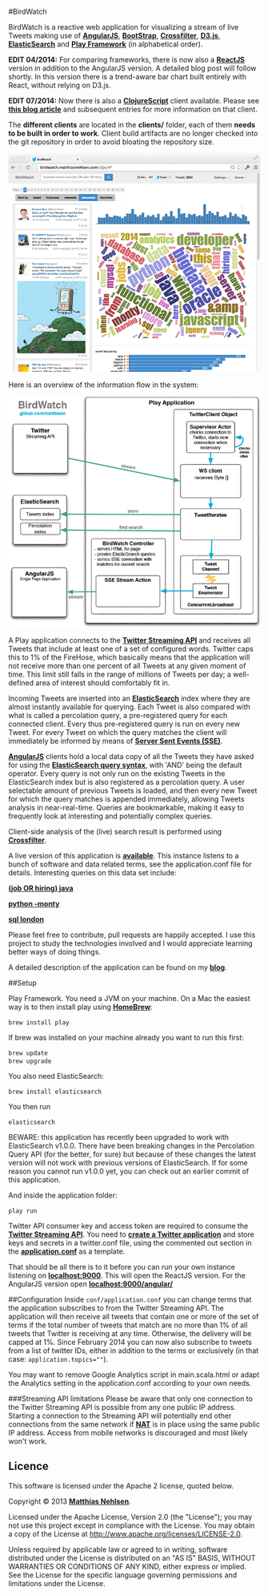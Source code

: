 #BirdWatch  

BirdWatch is a reactive web application for visualizing a stream of live Tweets making use of **[AngularJS](http://angularjs.org)**, **[BootStrap](http://getbootstrap.com)**, **[Crossfilter](http://square.github.io/crossfilter/)**, **[D3.js](http://d3js.org)**, **[ElasticSearch](http://www.elasticsearch.org)** and **[Play Framework](http://www.playframework.com)** (in alphabetical order).

**EDIT 04/2014:** For comparing frameworks, there is now also a **[ReactJS](http://facebook.github.io/react/)** version in addition to the AngularJS version. A detailed blog post will follow shortly. In this version there is a trend-aware bar chart built entirely with React, without relying on D3.js.

**EDIT 07/2014:** Now there is also a **[ClojureScript](https://github.com/clojure/clojurescript)** client available. Please see **[this blog article](http://matthiasnehlsen.com/blog/2014/07/17/BirdWatch-in-ClojureScript/)** and subsequent entries for more information on that client.

The **different clients** are located in the **clients/** folder, each of them **needs to be built in order to work**. Client build artifacts are no longer checked into the git repository in order to avoid bloating the repository size.

![Screenshot](./docs/screenshot.png)

Here is an overview of the information flow in the system:

![Data Flow](./docs/dataflow.gif)

A Play application connects to the **[Twitter Streaming API](https://dev.twitter.com/docs/streaming-apis)** and receives all Tweets that include at least one of a set of configured words. Twitter caps this to 1% of the FireHose, which basically means that the application will not receive more than one percent of all Tweets at any given moment of time. This limit still falls in the range of millions of Tweets per day; a well-defined area of interest should comfortably fit in.
 
Incoming Tweets are inserted into an **[ElasticSearch](http://www.elasticsearch.org)** index where they are almost instantly available for querying. Each Tweet is also compared with what is called a percolation query, a pre-registered query for each connected client. Every thus pre-registered query is run on every new Tweet. For every Tweet on which the query matches the client will immediately be informed by means of **[Server Sent Events (SSE)](http://dev.w3.org/html5/eventsource/)**. 

**[AngularJS](http://angularjs.org)** clients hold a local data copy of all the Tweets they have asked for using the 
**[ElasticSearch query syntax](http://www.elasticsearch.org/guide/reference/query-dsl/query-string-query/)**, with 'AND' being the default operator. Every query is not only run on the existing Tweets in the ElasticSearch index but is also registered as a percolation query. A user selectable amount of previous Tweets is loaded, and then every new Tweet for which the query matches is appended immediately, allowing Tweets analysis in near-real-time. Queries are bookmarkable, making it easy to frequently look at interesting and potentially complex queries.

Client-side analysis of the (live) search result is performed using **[Crossfilter](http://square.github.io/crossfilter/)**.

A live version of this application is **[available](http://birdwatch.matthiasnehlsen.com)**. This instance listens to a bunch of software and data related terms, see the application.conf file for details. Interesting queries on this data set include:

<a target="_blank" href="http://birdwatch.matthiasnehlsen.com/#/(job%20OR%20hiring)%20java"><strong>(job OR hiring) java</strong></a>

<a target="_blank" href="http://birdwatch.matthiasnehlsen.com/#/python%20-monty"><strong>python -monty</strong></a>

<a target="_blank" href="http://birdwatch.matthiasnehlsen.com/#/sql%20london)"><strong>sql london</strong></a>

Please feel free to contribute, pull requests are happily accepted. I use this project to study the technologies involved and I would appreciate learning better ways of doing things.

A detailed description of the application can be found on my **[blog](http://matthiasnehlsen.com/blog/2013/09/10/birdwatch-explained/)**.

##Setup

Play Framework. You need a JVM on your machine. On a Mac the easiest way is to then install play using **[HomeBrew](http://brew.sh)**: 
 
    brew install play
    
If brew was installed on your machine already you want to run this first: 

    brew update
    brew upgrade

You also need ElasticSearch:
 
    brew install elasticsearch

    
You then run

    elasticsearch

BEWARE: this application has recently been upgraded to work with ElasticSearch v1.0.0. There have been breaking changes in the Percolation Query API (for the better, for sure) but because of these changes the latest version will not work with previous versions of ElasticSearch. If for some reason you cannot run v1.0.0 yet, you can check out an earlier commit of this application.
    
And inside the application folder:
    
    play run

Twitter API consumer key and access token are required to consume the **[Twitter Streaming API](https://dev.twitter.com/docs/streaming-apis)**. You need to **[create a Twitter application](https://dev.twitter.com/apps)** and store keys and secrets in a twitter.conf file, using the commented out section in the **[application.conf](https://github.com/matthiasn/BirdWatch/blob/master/conf/application.conf)** as a template. 

That should be all there is to it before you can run your own instance listening on **[localhost:9000](http://localhost:9000)**. This will open the ReactJS version. For the AngularJS version open **[localhost:9000/angular/](http://localhost:9000/angular/)**

##Configuration
Inside `conf/application.conf` you can change terms that the application subscribes to from the Twitter Streaming API. The application will then receive all tweets that contain one or more of the set of terms if the total number of tweets that match are no more than 1% of all tweets that Twitter is receiving at any time. Otherwise, the delivery will be capped at 1%. Since February 2014 you can now also subscribe to tweets from a list of twitter IDs, either in addition to the terms or exclusively (in that case: `application.topics=""`).

You may want to remove Google Analytics script in main.scala.html or adapt the Analytics setting in the application.conf according to your own needs.

###Streaming API limitations 
Please be aware that only one connection to the Twitter Streaming API is possible from any one public IP address. Starting a connection to the Streaming API will potentially end other connections from the same network if **[NAT](http://en.wikipedia.org/wiki/Network_address_translation)** is in place using the same public IP address. Access from mobile networks is discouraged and most likely won't work.

## Licence

This software is licensed under the Apache 2 license, quoted below.

Copyright &copy; 2013 **[Matthias Nehlsen](http://www.matthiasnehlsen.com)**.

Licensed under the Apache License, Version 2.0 (the "License"); you may not use this project except in compliance with the License. You may obtain a copy of the License at http://www.apache.org/licenses/LICENSE-2.0.

Unless required by applicable law or agreed to in writing, software distributed under the License is distributed on an "AS IS" BASIS, WITHOUT WARRANTIES OR CONDITIONS OF ANY KIND, either express or implied. See the License for the specific language governing permissions and limitations under the License.
